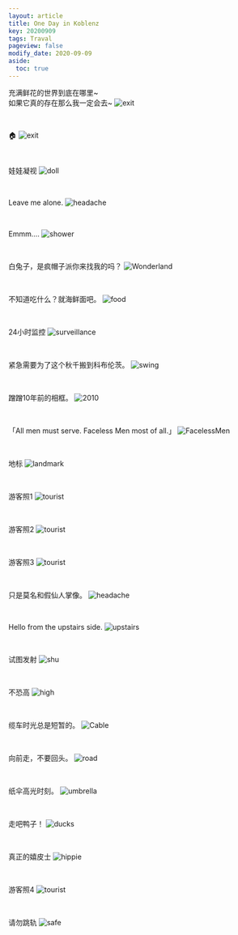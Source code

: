 ```yaml
---
layout: article
title: One Day in Koblenz
key: 20200909
tags: Traval
pageview: false
modify_date: 2020-09-09
aside:
  toc: true
---
```


<!--more-->

充满鲜花的世界到底在哪里~   
如果它真的存在那么我一定会去~
![exit](https://github.com/Yuleii/Yuleii.github.io/raw/master/pictures/20200909/1.JPG)   
   
&nbsp;

:house: 
![exit](https://github.com/Yuleii/Yuleii.github.io/raw/master/pictures/20200909/2.JPG)   

&nbsp;

娃娃凝视
![doll](https://github.com/Yuleii/Yuleii.github.io/raw/master/pictures/20200909/3.JPG)   

&nbsp;

Leave me alone.
![headache](https://github.com/Yuleii/Yuleii.github.io/raw/master/pictures/20200909/4.JPG)    

&nbsp;

Emmm....
![shower](https://github.com/Yuleii/Yuleii.github.io/raw/master/pictures/20200909/5.JPG)   

&nbsp;
  
白兔子，是疯帽子派你来找我的吗？
![Wonderland](https://github.com/Yuleii/Yuleii.github.io/raw/master/pictures/20200909/6.JPG) 

&nbsp;

不知道吃什么？就海鲜面吧。
![food](https://github.com/Yuleii/Yuleii.github.io/raw/master/pictures/20200909/7.JPG) 

&nbsp;

24小时监控
![surveillance](https://github.com/Yuleii/Yuleii.github.io/raw/master/pictures/20200909/8.JPG) 

&nbsp;

紧急需要为了这个秋千搬到科布伦茨。
![swing](https://github.com/Yuleii/Yuleii.github.io/raw/master/pictures/20200909/9.JPG) 

&nbsp;

蹭蹭10年前的相框。
![2010](https://github.com/Yuleii/Yuleii.github.io/raw/master/pictures/20200909/10.JPG) 

&nbsp;

「All men must serve. Faceless Men most of all.」
![FacelessMen](https://github.com/Yuleii/Yuleii.github.io/raw/master/pictures/20200909/12.JPG) 

&nbsp;

地标
![landmark](https://github.com/Yuleii/Yuleii.github.io/raw/master/pictures/20200909/13.JPG) 

&nbsp;

游客照1
![tourist](https://github.com/Yuleii/Yuleii.github.io/raw/master/pictures/20200909/14.JPG)

&nbsp;

游客照2
![tourist](https://github.com/Yuleii/Yuleii.github.io/raw/master/pictures/20200909/15.JPG)

&nbsp;

游客照3
![tourist](https://github.com/Yuleii/Yuleii.github.io/raw/master/pictures/20200909/16.JPG)

&nbsp;

只是莫名和假仙人掌像。
![headache](https://github.com/Yuleii/Yuleii.github.io/raw/master/pictures/20200909/17.JPG)

&nbsp;

Hello from the upstairs side.
![upstairs](https://github.com/Yuleii/Yuleii.github.io/raw/master/pictures/20200909/18.JPG)

&nbsp;

试图发射
![shu](https://github.com/Yuleii/Yuleii.github.io/raw/master/pictures/20200909/19.JPG)

&nbsp;

不恐高
![high](https://github.com/Yuleii/Yuleii.github.io/raw/master/pictures/20200909/20.JPG)

&nbsp;

缆车时光总是短暂的。
![Cable](https://github.com/Yuleii/Yuleii.github.io/raw/master/pictures/20200909/21.JPG)

&nbsp;

向前走，不要回头。
![road](https://github.com/Yuleii/Yuleii.github.io/raw/master/pictures/20200909/22.JPG)

&nbsp;

纸伞高光时刻。
![umbrella](https://github.com/Yuleii/Yuleii.github.io/raw/master/pictures/20200909/23.JPG)

&nbsp;

走吧鸭子！
![ducks](https://github.com/Yuleii/Yuleii.github.io/raw/master/pictures/20200909/24.jpg)

&nbsp;

真正的嬉皮士
![hippie](https://github.com/Yuleii/Yuleii.github.io/raw/master/pictures/20200909/25.JPG)

&nbsp;

游客照4
![tourist](https://github.com/Yuleii/Yuleii.github.io/raw/master/pictures/20200909/26.JPG)

&nbsp;

请勿跳轨
![safe](https://github.com/Yuleii/Yuleii.github.io/raw/master/pictures/20200909/27.JPG)